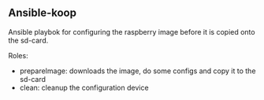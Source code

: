 ## Ansible-koop

Ansible playbok for configuring the raspberry image before it is copied onto the sd-card.

Roles:
- prepareImage: downloads the image, do some configs and copy it to the sd-card
- clean: cleanup the configuration device
